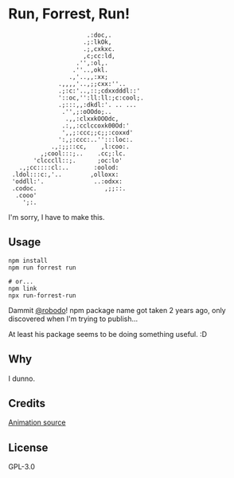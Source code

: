 # Run, Forrest, Run!

```
                      .:doc,.
                     .;:lkOk,
                     .;,cxkxc.
                     ,c;cc:ld,
                   .'',:ol,.
                  .''..,okl.
                 .,'..,,:xx;
              .,,,,'..,;;cxx:''..
              .;:c:'..,::;cdxxdddl::'
              '::oc,'':ll:ll:;c:cool;.
              .;:::,,:dkdl:'. .. ...
               .'',;:oOOdo;..
                .,,:clxxkOOOdc,
               .:,,:cclccoxk00Od:'
               ',,;:ccc;;c;;:coxxd'
              ':,;:ccc:..'':::loc:.
            .,:;;::cc,    ,l:coo:.
         ,;cool:::;..    .cc;:lc.
       'clcccll::;.      ;oc:lo'
   .,;cc::::cl:..       :oolod:
 .ldol:::c:,'..        ,olloxx:
 'oddll:'.              ..:odxx:
 .codoc.                   ,;;::.
  .cooo'
    ';:.
```

I'm sorry, I have to make this.

## Usage

```
npm install
npm run forrest run

# or...
npm link
npx run-forrest-run
```

Dammit [@robodo](https://www.npmjs.com/~robodo)! npm package name got taken 2 years ago, only discovered when I'm trying to publish...

At least his package seems to be doing something useful. :D

## Why

I dunno.

## Credits

[Animation source](https://www.animatedimages.org/img-animated-running-image-0029-191787.htm)

## License

GPL-3.0
